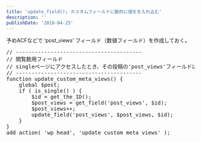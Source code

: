 ```yaml
---
title: 'update_field(); カスタムフィールドに動的に値をを入れ込む'
description: ''
publishDate: '2018-04-25'
---
```


<p>予めACFなどで ‘post_views’ フィールド（数値フィールド）を作成しておく。</p>
<pre class="brush: php; title: ; notranslate" title="">// ----------------------------------------
// 閲覧数用フィールド
// singleページにアクセスしたとき、その投稿の'post_views'フィールドにプラス1する
// ----------------------------------------
function update_custom_meta_views() {
	global $post;
	if ( is_single() ) {
		$id = get_the_ID();
		$post_views = get_field('post_views', $id);
		$post_views++;
		update_field('post_views', $post_views, $id);
	}
}
add_action( 'wp_head', 'update_custom_meta_views' );</pre>

